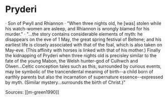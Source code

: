 # Pryderi
· Son of Pwyll and Rhiannon
· "When three nights old, he [was] stolen while his watch-women are asleep, and Rhiannon is wrongly blamed for his murder."
· "...the story contains considerable elements of myth: he disappears on the eve of 1 May, the great spring festival of Beltene; and his earliest life is closely associated with that of the foal, which is also taken on May-eve. (This affinity with horses is linked with that of his mother.) Finally the kidnapping of Pryderi when three nights old is precisley similar to the fate of the young Mabon, the Welsh hunter-god of Culhwch and Olwen...Celtic conception tales such as this, surrounded by curious events, may be symbolic of the trancendental meaning of birth--a child born of earthly parents but also the incarnation of supernature essence--expressed by myth. (Similar mystery...surrounds the birth of Christ.)"

Sources:
[[m-green1990]]


